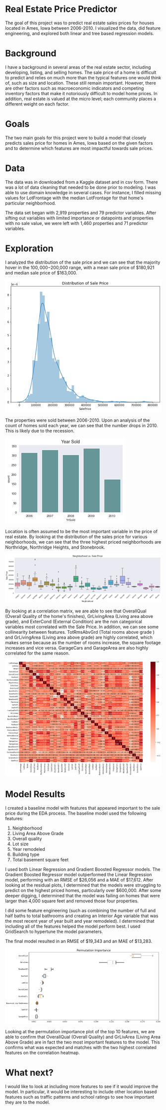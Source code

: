 # Real Estate Price Predictor
The goal of this project was to predict real estate sales prices for houses located in Ames, Iowa between 2006-2010. I visualized the data, did feature engineering, and explored both linear and tree based regression models.

# Background
I have a background in several areas of the real estate sector, including developing, listing, and selling homes. The sale price of a home is difficult to predict and relies on much more than the typical features one would think of, such as size and location. These still remain important. However, there are other factors such as macroeconomic indicators and competing inventory factors that make it notoriously difficult to model home prices. In addition, real estate is valued at the micro level; each community places a different weight on each factor.

# Goals
The two main goals for this project were to build a model that closely predicts sales price for homes in Ames, Iowa based on the given factors and to determine which features are most impactful towards sale prices.

# Data
The data was in downloaded from a Kaggle dataset and in csv form. There was a lot of data cleaning that needed to be done prior to modeling. I was able to use domain knowledge in several cases. For instance, I filled missing values for LotFrontage with the median LotFrontage for that home's particular neighborhood. 

The data set began with 2,919 properties and 79 predictor variables. After sifting out variables with limited importance or datapoints and properties with no sale value, we were left with 1,460 properties and 71 predictor variables.

# Exploration
I analyzed the distribution of the sale price and we can see that the majority hover in the $100,000-$200,000 range, with a mean sale price of $180,921 and median sale price of $163,000. 

![Images](/images/Dist_Sale_Price.png)

The properties were sold between 2006-2010. Upon an analysis of the count of homes sold each year, we can see that the number drops in 2010. This is likely due to the recession.

![Images](/images/Year_Sold.png)

Location is often assumed to be the most important variable in the price of real estate. By looking at the distribution of the sales price for various neighborhoods, we can see that the three highest priced neighborhoods are Northridge, Northridge Heights, and Stonebrook.

![Images](/images/Neigh_Sale_Price_FINAL.png)

By looking at a correlation matrix, we are able to see that OverallQual (Overall Quality of the home's finishes), GrLivingArea (Living area above grade), and ExterCond (External Condition) are the non categorical variables most correlated with the Sale Price. In addition, we can see some collinearity between features. TotRmsAbvGrd (Total rooms above grade ) and GrLivingArea (Living area above grade) are highly correlated, which makes sense because as the number of rooms increase, the square footage increases and vice versa. GarageCars and GarageArea are also highly correlated for the same reason.

![Images](/images/heatmap.png)

# Model Results

I created a baseline model with features that appeared important to the sale price during the EDA process. The baseline model used the following features:
1) Neighborhood
2) Living Area Above Grade
3) Overall quality
4) Lot size
5) Year remodeled
6) Building type
7) Total basement square feet

I used both Linear Regression and Gradient Boosted Regressor models. The Gradient Boosted Regressor model outperformed the Linear Regression model, performing with an RMSE of $26,056 and a MAE of $17,612. After looking at the residual plots, I determined that the models were struggling to predict on the highest priced homes, particularly over $600,000. After some deeper digging, I determined that the model was failing on homes that were larger than 4,000 square feet and removed those four properties.

I did some feature engineering (such as combining the number of full and half baths to total bathrooms and creating an Interior Age variable that was the most recent year of year built and year remodeled). I determined that including all of the features helped the model perform best. I used GridSearch to hypertune the model parameters.

The final model resulted in an RMSE of $19,343 and an MAE of $13,283.

![Images](/images/permutation_importance.png)

Looking at the permutation importance plot of the top 10 features, we are able to confirm that OverallQual (Overall Quality) and GrLivArea (Living Area Above Grade) are in fact the two most important features to the model. This confirms what was expected and matches with the two highest correlated features on the correlation heatmap.

# What next?

I would like to look at including more features to see if it would improve the model. In particular, it would be interesting to include other location based features such as traffic patterns and school ratings to see how important they are to the model.
